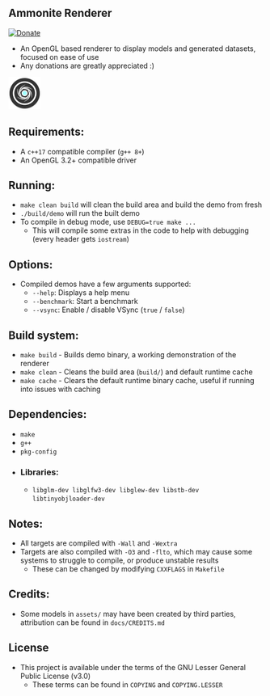## Ammonite Renderer
[![Donate](https://img.shields.io/badge/Donate-PayPal-green.svg)](https://paypal.me/stuartahayhurst)
  - An OpenGL based renderer to display models and generated datasets, focused on ease of use
  - Any donations are greatly appreciated :)

![Icon](assets/icons/icon.png)

## Requirements:
  - A `c++17` compatible compiler (`g++ 8+`)
  - An OpenGL 3.2+ compatible driver

## Running:
  - `make clean build` will clean the build area and build the demo from fresh
  - `./build/demo` will run the built demo
  - To compile in debug mode, use `DEBUG=true make ...`
    - This will compile some extras in the code to help with debugging (every header gets `iostream`)

## Options:
  - Compiled demos have a few arguments supported:
    - `--help`: Displays a help menu
    - `--benchmark`: Start a benchmark
    - `--vsync`: Enable / disable VSync (`true` / `false`)

## Build system:
  - `make build` - Builds demo binary, a working demonstration of the renderer
  - `make clean` - Cleans the build area (`build/`) and default runtime cache
  - `make cache` - Clears the default runtime binary cache, useful if running into issues with caching

## Dependencies:
  - `make`
  - `g++`
  - `pkg-config`
  - ### Libraries:
    - `libglm-dev libglfw3-dev libglew-dev libstb-dev libtinyobjloader-dev`

## Notes:
  - All targets are compiled with `-Wall` and `-Wextra`
  - Targets are also compiled with `-O3` and `-flto`, which may cause some systems to struggle to compile, or produce unstable results
    - These can be changed by modifying `CXXFLAGS` in `Makefile`

## Credits:
 - Some models in `assets/` may have been created by third parties, attribution can be found in `docs/CREDITS.md`

## License
  - This project is available under the terms of the GNU Lesser General Public License (v3.0)
    - These terms can be found in `COPYING` and `COPYING.LESSER`
